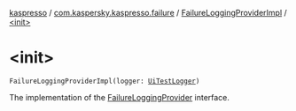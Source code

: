[kaspresso](../../index.md) / [com.kaspersky.kaspresso.failure](../index.md) / [FailureLoggingProviderImpl](index.md) / [&lt;init&gt;](./-init-.md)

# &lt;init&gt;

`FailureLoggingProviderImpl(logger: `[`UiTestLogger`](../../com.kaspersky.kaspresso.logger/-ui-test-logger.md)`)`

The implementation of the [FailureLoggingProvider](../-failure-logging-provider/index.md) interface.


